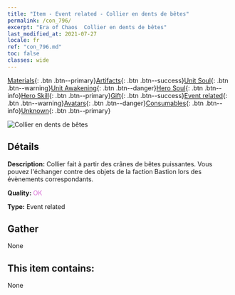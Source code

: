 ```yaml
---
title: "Item - Event related - Collier en dents de bêtes"
permalink: /con_796/
excerpt: "Era of Chaos  Collier en dents de bêtes"
last_modified_at: 2021-07-27
locale: fr
ref: "con_796.md"
toc: false
classes: wide
---
```

 [Materials](/ItemsFR/){: .btn .btn--primary}[Artifacts](/ItemsFR/Artifacts/){: .btn .btn--success}[Unit Soul](/ItemsFR/UnitSoul/){: .btn .btn--warning}[Unit Awakening](/ItemsFR/UnitAwakening/){: .btn .btn--danger}[Hero Soul](/ItemsFR/HeroSoul/){: .btn .btn--info}[Hero Skill](/ItemsFR/HeroSkill/){: .btn .btn--primary}[Gift](/ItemsFR/Gift/){: .btn .btn--success}[Event related](/ItemsFR/Events/){: .btn .btn--warning}[Avatars](/ItemsFR/Avatars/){: .btn .btn--danger}[Consumables](/ItemsFR/Consumables/){: .btn .btn--info}[Unknown](/ItemsFR/Unknown/){: .btn .btn--primary}

 ![Collier en dents de bêtes](/images/t/i_3054.png)

## Détails
 **Description:** Collier fait à partir des crânes de bêtes puissantes. Vous pouvez l'échanger contre des objets de la faction Bastion lors des évènements correspondants.

 **Quality:** <span style="color: #DA70D6">OK</span>

 **Type:** Event related

## Gather

  None

## This item contains:

  None

